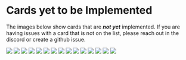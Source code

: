 # Cards yet to be Implemented
The images below show cards that are _**not yet**_ implemented. If you are having issues with a card that is not on the list, please reach out in the discord or create a github issue.

![](./1503633301.webp)
![](./3086868510.webp)
![](./3399023235.webp)
![](./3468546373.webp)
![](./3671559022.webp)
![](./4663781580.webp)
![](./5576996578.webp)
![](./5896817672.webp)
![](./6425029011.webp)
![](./6452159858.webp)
![](./6911505367.webp)
![](./7270736993.webp)
![](./8080818347.webp)
![](./9734237871.webp)
![](./9752523457.webp)
